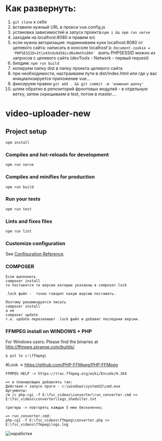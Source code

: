 # Как развернуть:
1) ```git clone``` к себе
2) вставили нужный URL в прокси vue.config.js
3) установка зависимостей и запуск проекта:```npm i && npm run serve```
4) заходим на localhost:8080 и правим src
5) если нужна авторизация: подмениваем куки localhost:8080 от целевого сайта: написать в консоле localhost'а:
```document.cookie = 'PHPSESSID=2tlo43nds6d16icd6o4mthi604' ```
взять PHPSESSID можно из запросов с целевого сайта (devTools - Network - первый request)
5) билдим: ```npm run build```
6) копируем папку dist в папку проекта целевого сайта
7) при необходимости, настраиваем пути в dist/index.html или где у вас инициализируется приложение vue...
8) фиксируем правки ```git add . && git commit -m 'изменил шапку'```
9) шлем обратно в репозиторий фронтовых модулей - в отдельную ветку, затем скрещиваем в test, потом в master....






# video-uploader-new

## Project setup
```
npm install
```

### Compiles and hot-reloads for development
```
npm run serve
```

### Compiles and minifies for production
```
npm run build
```

### Run your tests
```
npm run test
```

### Lints and fixes files
```
npm run lint
```

### Customize configuration
See [Configuration Reference](https://cli.vuejs.org/config/).



### COMPOSER 
```
Если выполнить
composer install
то поставятся те версии которые указанны в composer.lock

.lock файл -  точно говорит какую версию поставить.

Поэтому рекомендуется писать
composer install
а не
composer update
т.к. update перезапишет .lock файл и добавит последнии версии.
```

### FFMPEG install on WINDOWS + PHP 
For Windows users: Please find the binaries at http://ffmpeg.zeranoe.com/builds/.
```
& put to c:\ffmpeg\
```
#Look -> https://github.com/PHP-FFMpeg/PHP-FFMpeg

```
FFMPEG HELP -> https://trac.ffmpeg.org/wiki/Encode/H.264
 
=> в планировщик добавлять так:
Действия-> запуск проги - c:\windows\system32\cmd.exe
Аргументы:
/m /c php-cgi -f E:\fsc_videos\converter\run_converter.cmd >> E:\fsc_videos\converter\logs_sheduller.txt

тригеры -> повторять каждые 5 мин бесконечно;

=> run_converter.cmd:
php-cgi -f E:\fsc_videos\ffmpeg\converter.php >> E:\fsc_videos\ffmpeg\logs.log
```
<img alt=наработки title=наработки src=https://sun9-43.userapi.com/c855416/v855416719/150495/l1WgjhjyrDE.jpg> 
